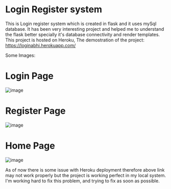 # Login Register system

This is Login register system which is created in flask and it uses mySql database.
It has been very interesting project and helped me to understand the flask better specially it's database connectivity and render templates.
This project is hosted on Heroku, The demostration of the project: https://loginabhi.herokuapp.com/

Some Images:
# Login Page
![image](https://user-images.githubusercontent.com/85806664/192983462-80a899db-272c-4f36-bf7e-ffff3ef5e455.png)

# Register Page
![image](https://user-images.githubusercontent.com/85806664/192983564-c244e175-bc0f-4e55-899c-df5c27253df0.png)

# Home Page
![image](https://user-images.githubusercontent.com/85806664/192984141-51a54001-4fa1-4023-9d8d-9c22d2da6a70.png)


As of now there is some issue with Heroku deployment therefore above link may not work properly but the project is working perfect in my local system. I'm working hard to fix this problem, and trying to fix as soon as possible.
